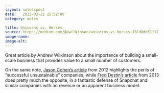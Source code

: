 ```yaml
---
layout: notes/post
date:   2015-02-22 15:52:00
category: notes

title: Unicorns vs. Horses  
source: https://medium.com/@awilkinson/unicorns-vs-horses-f81d8dd61f17
image-name: 
image-alt:
---
```


Great article by Andrew Wilkinson about the importance of building a small-scale business that provides value to a small number of customers.

On the same note, [Jason Cohen‘s article](http://blog.asmartbear.com/unsustainable-companies.html) from 2012 highlights the perils of “successful unsustainable” companies, while [Fred Destin’s article](http://freddestin.com/2013/11/snapchat-revenues-debate.html) from 2013 does pretty much the opposite, in a fantastic defense of Snapchat and similar companies with no revenue or an apparent business model.